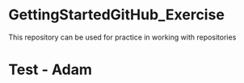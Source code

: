 # GettingStartedGitHub_Exercise
This repository can be used for practice in working with repositories

# Test - Adam
